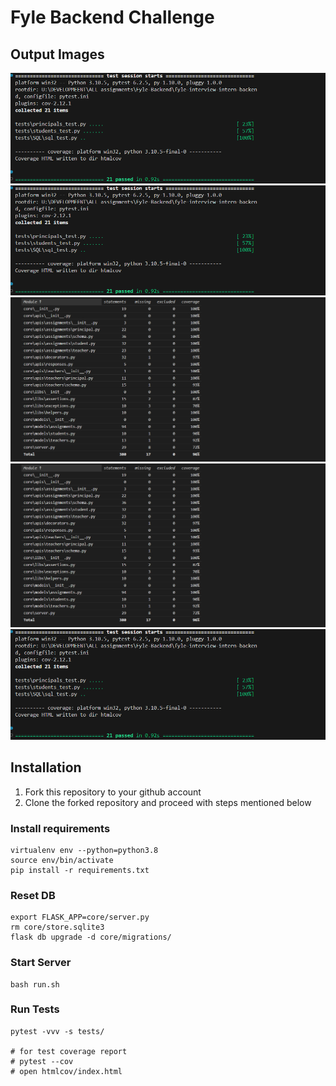 # Fyle Backend Challenge

## Output Images 

<img src="./assets/op4.png" alt="output image"/>
<br>
<img src="./assets/op1.png" alt="output image"/>
<br>
<img src="./assets/op2.png" alt="output image"/>
<br>
<img src="./assets/op3.png" alt="output image"/>
<br>
<img src="./assets/op4.png" alt="output image"/>

## Installation

1. Fork this repository to your github account
2. Clone the forked repository and proceed with steps mentioned below

### Install requirements

```
virtualenv env --python=python3.8
source env/bin/activate
pip install -r requirements.txt
```
### Reset DB

```
export FLASK_APP=core/server.py
rm core/store.sqlite3
flask db upgrade -d core/migrations/
```
### Start Server

```
bash run.sh
```
### Run Tests

```
pytest -vvv -s tests/

# for test coverage report
# pytest --cov
# open htmlcov/index.html
```
